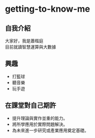 # getting-to-know-me
## 自我介紹
大家好，我是蕭楷庭  
目前就讀智慧運算與大數據

## 興趣    
- 打籃球
- 聽音樂
- 玩手遊
## 在課堂對自己期許
- 提升理論與實作並重的能力。  
- 將所學應用於實際問題解決。  
- 為未來進一步研究或產業應用奠定基礎。
